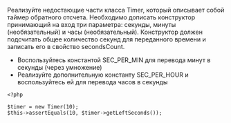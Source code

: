 Реализуйте недостающие части класса Timer, который описывает собой таймер обратного отсчета. Необходимо дописать конструктор принимающий на вход три параметра: секунды, минуты (необязательный) и часы (необязательный). Конструктор должен подсчитать общее количество секунд для переданного времени и записать его в свойство secondsCount.

 - Воспользуйтесь константой SEC_PER_MIN для перевода минут в секунды (через умножение)
 - Реализуйте дополнительную константу SEC_PER_HOUR и воспользуйтесь ей для перевода часов в секунды
```
<?php

$timer = new Timer(10);
$this->assertEquals(10, $timer->getLeftSeconds());